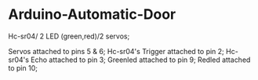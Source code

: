 # Arduino-Automatic-Door
Hc-sr04/ 2 LED (green,red)/2 servos;

Servos attached to pins 5 & 6;
Hc-sr04's Trigger attached to pin 2;
Hc-sr04's Echo attached to pin 3;
Greenled attached to pin 9;
Redled attached to pin 10;
